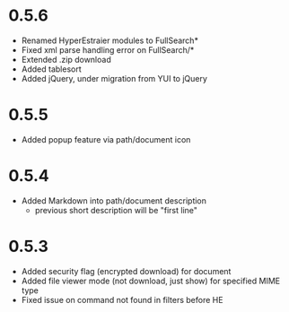 # 0.5.6

* Renamed HyperEstraier modules to FullSearch*
* Fixed xml parse handling error on FullSearch/*
* Extended .zip download
* Added tablesort
* Added jQuery, under migration from YUI to jQuery

# 0.5.5

* Added popup feature via path/document icon

# 0.5.4

* Added Markdown into path/document description
    * previous short description will be "first line"

# 0.5.3

* Added security flag (encrypted download) for document
* Added file viewer mode (not download, just show) for specified MIME type
* Fixed issue on command not found in filters before HE

